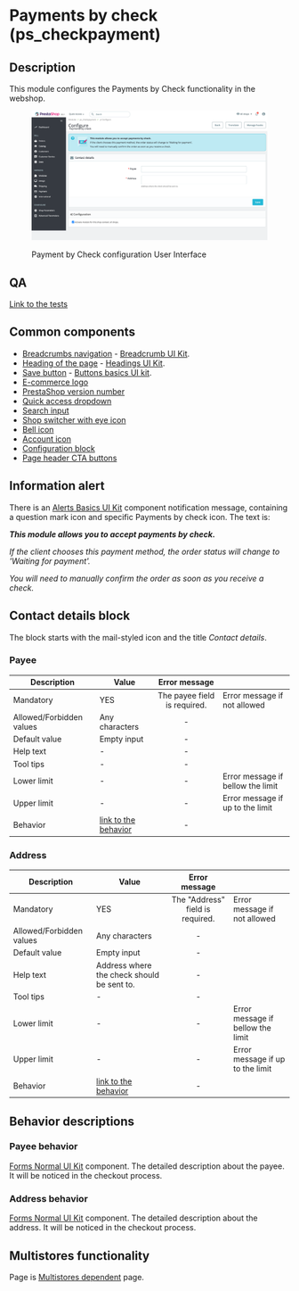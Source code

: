 # Payments by check (ps\_checkpayment)

## Description

This module configures the Payments by Check functionality in the webshop.

<figure><img src="../../../../../.gitbook/assets/image (11) (3).png" alt="Payment by Check configuration User Interface"><figcaption><p>Payment by Check configuration User Interface</p></figcaption></figure>

## QA

[Link to the tests](https://build.prestashop-project.org/test-scenarios/scenarios/core/functional/bo/modules/module-manager.html)

## Common components <a href="#common-components" id="common-components"></a>

* [Breadcrumbs navigation](../../../common-components/breadcrumbs.md) - [Breadcrumb UI Kit](https://build.prestashop.com/prestashop-ui-kit/?path=/story/breadcrumb--breadcrumb).
* [Heading of the page](../../../common-components/heading-of-the-page.md) - [Headings UI Kit](https://build.prestashop.com/prestashop-ui-kit/?path=/story/headings--headings).
* ​[Save button](../../../common-components/save-button.md) - [Buttons basics UI kit](https://build.prestashop.com/prestashop-ui-kit/?path=/story/buttons--basics).
* [E-commerce logo](../../../common-components/back-office-header/prestashop-logo.md)&#x20;
* [PrestaShop version number](../../../common-components/prestashop-version-number.md)&#x20;
* [Quick access dropdown](../../../common-components/quick-access-dropdown.md)&#x20;
* [Search input](../../../common-components/search-input-field.md)
* [Shop switcher with eye icon](../../../common-components/shop-switcher-with-eye-icon.md)
* [Bell icon](../../../common-components/bell-icon.md)
* [Account icon](../../../common-components/account-icon.md)&#x20;
* [Configuration block](../../../common-components/configuration-block.md)
* [Page header CTA buttons](../../../common-components/page-header-call-to-action-buttons-modules.md)

## Information alert

There is an [Alerts Basics UI Kit](https://build.prestashop-project.org/prestashop-ui-kit/?path=/story/alerts--basics) component notification message, containing a question mark icon and specific Payments by check icon. The text is:

_**This module allows you to accept payments by check.**_

_If the client chooses this payment method, the order status will change to 'Waiting for payment'._

_You will need to manually confirm the order as soon as you receive a check._

## Contact details block

The block starts with the mail-styled icon and the title _Contact details_.

### Payee

<table><thead><tr><th>Description</th><th>Value</th><th align="center">Error message</th><th data-hidden></th></tr></thead><tbody><tr><td>Mandatory</td><td>YES</td><td align="center">The payee field is required.</td><td>Error message if not allowed</td></tr><tr><td>Allowed/Forbidden values</td><td>Any characters</td><td align="center">-</td><td></td></tr><tr><td>Default value</td><td>Empty input</td><td align="center">-</td><td></td></tr><tr><td>Help text</td><td>-</td><td align="center">-</td><td></td></tr><tr><td>Tool tips</td><td>-</td><td align="center">-</td><td></td></tr><tr><td>Lower limit</td><td>-</td><td align="center">-</td><td>Error message if bellow the limit</td></tr><tr><td>Upper limit</td><td>-</td><td align="center">-</td><td>Error message if up to the limit</td></tr><tr><td>Behavior</td><td><a href="payments-by-check-ps_checkpayment.md#payee-behavior">link to the behavior</a></td><td align="center">-</td><td></td></tr></tbody></table>

### Address

<table><thead><tr><th>Description</th><th>Value</th><th align="center">Error message</th><th data-hidden></th></tr></thead><tbody><tr><td>Mandatory</td><td>YES</td><td align="center">The "Address" field is required.</td><td>Error message if not allowed</td></tr><tr><td>Allowed/Forbidden values</td><td>Any characters</td><td align="center">-</td><td></td></tr><tr><td>Default value</td><td>Empty input</td><td align="center">-</td><td></td></tr><tr><td>Help text</td><td>Address where the check should be sent to.</td><td align="center">-</td><td></td></tr><tr><td>Tool tips</td><td>-</td><td align="center">-</td><td></td></tr><tr><td>Lower limit</td><td>-</td><td align="center">-</td><td>Error message if bellow the limit</td></tr><tr><td>Upper limit</td><td>-</td><td align="center">-</td><td>Error message if up to the limit</td></tr><tr><td>Behavior</td><td><a href="payments-by-check-ps_checkpayment.md#address-behavior">link to the behavior</a></td><td align="center">-</td><td></td></tr></tbody></table>

## Behavior descriptions

### Payee behavior

[Forms Normal UI Kit](https://build.prestashop-project.org/prestashop-ui-kit/?path=/story/forms--normal) component. The detailed description about the payee. It will be noticed in the checkout process.

### Address behavior

[Forms Normal UI Kit](https://build.prestashop-project.org/prestashop-ui-kit/?path=/story/forms--normal) component. The detailed description about the address. It will be noticed in the checkout process.

## Multistores functionality

Page is [Multistores dependent](../../../common-components/multistores-dependent.md) page.
